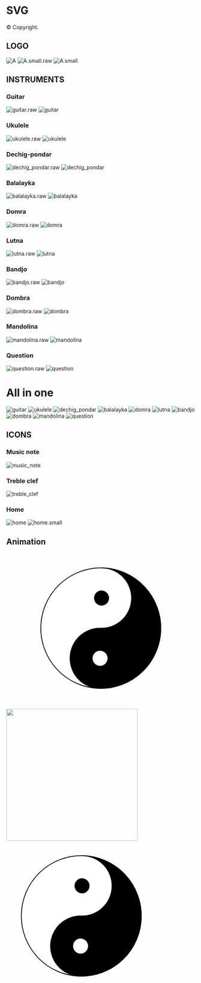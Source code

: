 # SVG 

© Copyright.

## LOGO

![A](https://raw.githubusercontent.com/BorisPlus/SVG/master/LOGO/A.svg?sanitize=true)
![A.small.raw](https://raw.githubusercontent.com/BorisPlus/SVG/master/LOGO/A.small.raw.svg?sanitize=true)
![A.small](https://raw.githubusercontent.com/BorisPlus/SVG/master/LOGO/A.small.svg?sanitize=true)

## INSTRUMENTS

### Guitar

![guitar.raw](https://raw.githubusercontent.com/BorisPlus/SVG/master/INSTRUMENTS/guitar.raw.svg?sanitize=true)
![guitar](https://raw.githubusercontent.com/BorisPlus/SVG/master/INSTRUMENTS/guitar.svg?sanitize=true)

### Ukulele

![ukulele.raw](https://raw.githubusercontent.com/BorisPlus/SVG/master/INSTRUMENTS/ukulele.raw.svg?sanitize=true)
![ukulele](https://raw.githubusercontent.com/BorisPlus/SVG/master/INSTRUMENTS/ukulele.svg?sanitize=true)

### Dechig-pondar

![dechig_pondar.raw](https://raw.githubusercontent.com/BorisPlus/SVG/master/INSTRUMENTS/dechig_pondar.raw.svg?sanitize=true)
![dechig_pondar](https://raw.githubusercontent.com/BorisPlus/SVG/master/INSTRUMENTS/dechig_pondar.svg?sanitize=true)

### Balalayka

![balalayka.raw](https://raw.githubusercontent.com/BorisPlus/SVG/master/INSTRUMENTS/balalayka.raw.svg?sanitize=true)
![balalayka](https://raw.githubusercontent.com/BorisPlus/SVG/master/INSTRUMENTS/balalayka.svg?sanitize=true)

### Domra

![domra.raw](https://raw.githubusercontent.com/BorisPlus/SVG/master/INSTRUMENTS/domra.raw.svg?sanitize=true)
![domra](https://raw.githubusercontent.com/BorisPlus/SVG/master/INSTRUMENTS/domra.svg?sanitize=true)

### Lutna

![lutna.raw](https://raw.githubusercontent.com/BorisPlus/SVG/master/INSTRUMENTS/lutna.raw.svg?sanitize=true)
![lutna](https://raw.githubusercontent.com/BorisPlus/SVG/master/INSTRUMENTS/lutna.svg?sanitize=true)

### Bandjo

![bandjo.raw](https://raw.githubusercontent.com/BorisPlus/SVG/master/INSTRUMENTS/bandjo.raw.svg?sanitize=true)
![bandjo](https://raw.githubusercontent.com/BorisPlus/SVG/master/INSTRUMENTS/bandjo.svg?sanitize=true)

### Dombra

![dombra.raw](https://raw.githubusercontent.com/BorisPlus/SVG/master/INSTRUMENTS/dombra.raw.svg?sanitize=true)
![dombra](https://raw.githubusercontent.com/BorisPlus/SVG/master/INSTRUMENTS/dombra.svg?sanitize=true)

### Mandolina

![mandolina.raw](https://raw.githubusercontent.com/BorisPlus/SVG/master/INSTRUMENTS/mandolina.raw.svg?sanitize=true)
![mandolina](https://raw.githubusercontent.com/BorisPlus/SVG/master/INSTRUMENTS/mandolina.svg?sanitize=true)

### Question

![question.raw](https://raw.githubusercontent.com/BorisPlus/SVG/master/INSTRUMENTS/question.raw.svg?sanitize=true)
![question](https://raw.githubusercontent.com/BorisPlus/SVG/master/INSTRUMENTS/question.svg?sanitize=true)

# All in one

![guitar](https://raw.githubusercontent.com/BorisPlus/SVG/master/INSTRUMENTS/guitar.svg?sanitize=true)
![ukulele](https://raw.githubusercontent.com/BorisPlus/SVG/master/INSTRUMENTS/ukulele.svg?sanitize=true)
![dechig_pondar](https://raw.githubusercontent.com/BorisPlus/SVG/master/INSTRUMENTS/dechig_pondar.svg?sanitize=true)
![balalayka](https://raw.githubusercontent.com/BorisPlus/SVG/master/INSTRUMENTS/balalayka.svg?sanitize=true)
![domra](https://raw.githubusercontent.com/BorisPlus/SVG/master/INSTRUMENTS/domra.svg?sanitize=true)
![lutna](https://raw.githubusercontent.com/BorisPlus/SVG/master/INSTRUMENTS/lutna.svg?sanitize=true)
![bandjo](https://raw.githubusercontent.com/BorisPlus/SVG/master/INSTRUMENTS/bandjo.svg?sanitize=true)
![dombra](https://raw.githubusercontent.com/BorisPlus/SVG/master/INSTRUMENTS/dombra.svg?sanitize=true)
![mandolina](https://raw.githubusercontent.com/BorisPlus/SVG/master/INSTRUMENTS/mandolina.svg?sanitize=true)
![question](https://raw.githubusercontent.com/BorisPlus/SVG/master/INSTRUMENTS/question.svg?sanitize=true)

## ICONS

### Music note

![music_note](https://raw.githubusercontent.com/BorisPlus/SVG/master/ICONS/music_note.svg?sanitize=true)

### Treble clef

![treble_clef](https://raw.githubusercontent.com/BorisPlus/SVG/master/ICONS/treble_clef.svg?sanitize=true)

### Home

![home](https://raw.githubusercontent.com/BorisPlus/SVG/master/ICONS/home.svg?sanitize=true)
![home.small](https://raw.githubusercontent.com/BorisPlus/SVG/master/ICONS/home.small.svg?sanitize=true)

## Animation

<p align="center">

<img src="data:image/svg+xml;base64,PD94bWwgdmVyc2lvbj0iMS4wIiBlbmNvZGluZz0iVVRGLTgiIHN0YW5kYWxvbmU9Im5vIj8+Cjwh%0D%0ARE9DVFlQRSBzdmcgUFVCTElDICItLy9XM0MvL0RURCBTVkcgMS4xLy9FTiIKICAgICAgICAiaHR0%0D%0AcDovL3d3dy53My5vcmcvR3JhcGhpY3MvU1ZHLzEuMS9EVEQvc3ZnMTEuZHRkIj4KPHN2ZyB3aWR0%0D%0AaD0iNDAwIiBoZWlnaHQ9IjQwMCIgdmlld0JveD0iLTUwIC01MCAxMDAgMTAwIgogICAgIHhtbG5z%0D%0APSJodHRwOi8vd3d3LnczLm9yZy8yMDAwL3N2ZyIKICAgICB4bWxuczp4bGluaz0iaHR0cDovL3d3%0D%0Ady53My5vcmcvMTk5OS94bGluayI+CiAgICA8ZyBzdHlsZT0ic3Ryb2tlOiMwMDA7c3Ryb2tlLXdp%0D%0AZHRoOjAuNTtzdHJva2UtbGluZWpvaW46cm91bmQ7c3Ryb2tlLWxpbmVjYXA6cm91bmQ7ZmlsbDoj%0D%0AMDAwOyI+CiAgICAgICAgPGNpcmNsZSBjeD0iMCIgY3k9IjAiIHI9IjQwIiBzdHlsZT0ic3Ryb2tl%0D%0ALXdpZHRoOjAuNTtmaWxsOiNmZmY7Ii8+CiAgICAgICAgPHBhdGggZD0iTSAwIC00MAogICAgICAg%0D%0AICAgIEEgMjAgMjAgMCAwIDEgMCAwCiAgICAgICAgICAgQSAyMCAyMCAwIDAgMCAwIDQwCiAgICAg%0D%0AICAgICAgQSA0MCA0MCAwIDAgMCAwIC00MAogICAgICAgICAgICIgIC8+CiAgICAgICAgPGNpcmNs%0D%0AZSBjeD0iMCIgY3k9IjIwIiByPSI1IiBzdHlsZT0ic3Ryb2tlLXdpZHRoOjA7c3Ryb2tlOiMwMDA7%0D%0AZmlsbDojZmZmOyIvPgogICAgICAgIDxjaXJjbGUgY3g9IjAiIGN5PSItMjAiIHI9IjUiIHN0eWxl%0D%0APSJzdHJva2Utd2lkdGg6MDtzdHJva2U6IzAwMDtmaWxsOiMwMDA7Ii8+CiAgICAgICAgPGFuaW1h%0D%0AdGVUcmFuc2Zvcm0gYXR0cmlidXRlTmFtZT0idHJhbnNmb3JtIgogICAgICAgICAgICAgICAgICAg%0D%0AICAgICAgIGF0dHJpYnV0ZVR5cGU9IlhNTCIKICAgICAgICAgICAgICAgICAgICAgICAgICB0eXBl%0D%0APSJyb3RhdGUiCiAgICAgICAgICAgICAgICAgICAgICAgICAgZnJvbT0iMCAwIDAiCiAgICAgICAg%0D%0AICAgICAgICAgICAgICAgICAgdG89IjM2MCAwIDAiCiAgICAgICAgICAgICAgICAgICAgICAgICAg%0D%0AZHVyPSIzNXMiCiAgICAgICAgICAgICAgICAgICAgICAgICAgcmVwZWF0Q291bnQ9ImluZGVmaW5p%0D%0AdGUiLz4KICAgIDwvZz4KPC9zdmc+"/>

</p>

<img src="https://raw.githubusercontent.com/BorisPlus/SVG/master/YIN_YANG/yin_yang.svg?sanitize=true" width="350"/>

<div class="border-wrap img-view " data-image="https://raw.githubusercontent.com/BorisPlus/SVG/abe626f4d7b3594a037603c080a8a920a5d54240/YIN_YANG/yin_yang.svg" data-encode="true">
<img src="data:image/svg+xml;base64,PD94bWwgdmVyc2lvbj0iMS4wIiBlbmNvZGluZz0iVVRGLTgiIHN0YW5kYWxvbmU9Im5vIj8+Cjwh&#13;&#10;RE9DVFlQRSBzdmcgUFVCTElDICItLy9XM0MvL0RURCBTVkcgMS4xLy9FTiIKICAgICAgICAiaHR0&#13;&#10;cDovL3d3dy53My5vcmcvR3JhcGhpY3MvU1ZHLzEuMS9EVEQvc3ZnMTEuZHRkIj4KPHN2ZyB3aWR0&#13;&#10;aD0iNDAwIiBoZWlnaHQ9IjQwMCIgdmlld0JveD0iLTUwIC01MCAxMDAgMTAwIgogICAgIHhtbG5z&#13;&#10;PSJodHRwOi8vd3d3LnczLm9yZy8yMDAwL3N2ZyIKICAgICB4bWxuczp4bGluaz0iaHR0cDovL3d3&#13;&#10;dy53My5vcmcvMTk5OS94bGluayI+CiAgICA8ZyBzdHlsZT0ic3Ryb2tlOiMwMDA7c3Ryb2tlLXdp&#13;&#10;ZHRoOjAuNTtzdHJva2UtbGluZWpvaW46cm91bmQ7c3Ryb2tlLWxpbmVjYXA6cm91bmQ7ZmlsbDoj&#13;&#10;MDAwOyI+CiAgICAgICAgPGNpcmNsZSBjeD0iMCIgY3k9IjAiIHI9IjQwIiBzdHlsZT0ic3Ryb2tl&#13;&#10;LXdpZHRoOjAuNTtmaWxsOiNmZmY7Ii8+CiAgICAgICAgPHBhdGggZD0iTSAwIC00MAogICAgICAg&#13;&#10;ICAgIEEgMjAgMjAgMCAwIDEgMCAwCiAgICAgICAgICAgQSAyMCAyMCAwIDAgMCAwIDQwCiAgICAg&#13;&#10;ICAgICAgQSA0MCA0MCAwIDAgMCAwIC00MAogICAgICAgICAgICIgIC8+CiAgICAgICAgPGNpcmNs&#13;&#10;ZSBjeD0iMCIgY3k9IjIwIiByPSI1IiBzdHlsZT0ic3Ryb2tlLXdpZHRoOjA7c3Ryb2tlOiMwMDA7&#13;&#10;ZmlsbDojZmZmOyIvPgogICAgICAgIDxjaXJjbGUgY3g9IjAiIGN5PSItMjAiIHI9IjUiIHN0eWxl&#13;&#10;PSJzdHJva2Utd2lkdGg6MDtzdHJva2U6IzAwMDtmaWxsOiMwMDA7Ii8+CiAgICAgICAgPGFuaW1h&#13;&#10;dGVUcmFuc2Zvcm0gYXR0cmlidXRlTmFtZT0idHJhbnNmb3JtIgogICAgICAgICAgICAgICAgICAg&#13;&#10;ICAgICAgIGF0dHJpYnV0ZVR5cGU9IlhNTCIKICAgICAgICAgICAgICAgICAgICAgICAgICB0eXBl&#13;&#10;PSJyb3RhdGUiCiAgICAgICAgICAgICAgICAgICAgICAgICAgZnJvbT0iMCAwIDAiCiAgICAgICAg&#13;&#10;ICAgICAgICAgICAgICAgICAgdG89IjM2MCAwIDAiCiAgICAgICAgICAgICAgICAgICAgICAgICAg&#13;&#10;ZHVyPSIzNXMiCiAgICAgICAgICAgICAgICAgICAgICAgICAgcmVwZWF0Q291bnQ9ImluZGVmaW5p&#13;&#10;dGUiLz4KICAgIDwvZz4KPC9zdmc+"></div>
